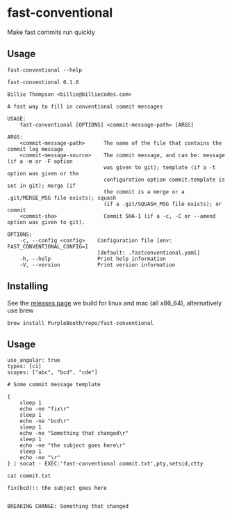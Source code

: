 # fast-conventional

Make fast commits run quickly

## Usage

``` shell,script(name="help",expected_exit_code=0)
fast-conventional --help
```

``` text,verify(script_name="help",stream=stdout)
fast-conventional 0.1.0

Billie Thompson <billie@billiecodes.com>

A fast way to fill in conventional commit messages

USAGE:
    fast-conventional [OPTIONS] <commit-message-path> [ARGS]

ARGS:
    <commit-message-path>      The name of the file that contains the commit log message
    <commit-message-source>    The commit message, and can be: message (if a -m or -F option
                               was given to git); template (if a -t option was given or the
                               configuration option commit.template is set in git); merge (if
                               the commit is a merge or a .git/MERGE_MSG file exists); squash
                               (if a .git/SQUASH_MSG file exists); or commit
    <commit-sha>               Commit SHA-1 (if a -c, -C or --amend option was given to git).

OPTIONS:
    -c, --config <config>    Configuration file [env: FAST_CONVENTIONAL_CONFIG=]
                             [default: .fastconventional.yaml]
    -h, --help               Print help information
    -V, --version            Print version information
```

## Installing

See the [releases
page](https://github.com/PurpleBooth/fast-conventional/releases/latest)
we build for linux and mac (all x86_64), alternatively use brew

``` shell,skip()
brew install PurpleBooth/repo/fast-conventional
```

## Usage

``` yaml,file(path=".fastconventional.yaml")
use_angular: true
types: [ci]
scopes: ["abc", "bcd", "cde"]
```

``` text,file(path="commit.txt")
# Some commit message template
```

``` shell,script(name="full")
{
    sleep 1
    echo -ne "fix\r"
    sleep 1
    echo -ne "bcd\r"
    sleep 1
    echo -ne "Something that changed\r"
    sleep 1
    echo -ne "the subject goes here\r"
    sleep 1
    echo -ne "\r"
} | socat - EXEC:'fast-conventional commit.txt',pty,setsid,ctty
```

``` shell,script(name="cat-file")
cat commit.txt
```

``` text,verify(name="cat-file")
fix(bcd)!: the subject goes here


BREAKING CHANGE: Something that changed
```
